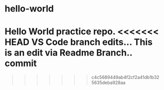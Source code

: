 # hello-world
Hello World practice repo.
<<<<<<< HEAD
VS Code branch edits...
This is an edit via Readme Branch..
commit
=======
>>>>>>> c4c5689449ab4f2cf2a41db1b325635deba928aa
